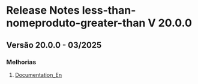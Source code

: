 # Release Notes less-than-nomeproduto-greater-than V 20.0.0

## **Versão 20.0.0 - 03/2025**


### **Melhorias**

1. [Documentation_En](documentation_en.md)

